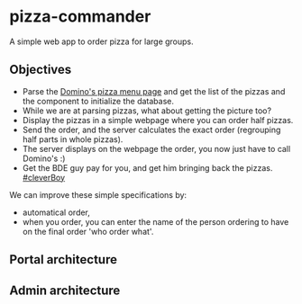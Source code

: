 # pizza-commander


A simple web app to order pizza for large groups.

## Objectives

 * Parse the [Domino's pizza menu page](http://www.dominos.fr/carte_pizzas.php) and get the list of the pizzas and the component to initialize the database.
 * While we are at parsing pizzas, what about getting the picture too?
 * Display the pizzas in a simple webpage where you can order half pizzas.
 * Send the order, and the server calculates the exact order (regrouping half parts in whole pizzas).
 * The server displays on the webpage the order, you now just have to call Domino's :)
 * Get the BDE guy pay for you, and get him bringing back the pizzas. [#cleverBoy](http://www.standard.co.uk/incoming/article7799775.ece/ALTERNATES/w620/einstein2.jpg)

We can improve these simple specifications by:

 * automatical order,
 * when you order, you can enter the name of the person ordering to have on the final order 'who order what'.



## Portal architecture



## Admin architecture
